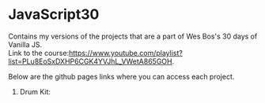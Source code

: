 # JavaScript30

Contains my versions of the projects that are a part of Wes Bos's 30 days of Vanilla JS.  
Link to the course:https://www.youtube.com/playlist?list=PLu8EoSxDXHP6CGK4YVJhL_VWetA865GOH.  
  
Below are the github pages links where you can access each project.    
  
1. Drum Kit: 
